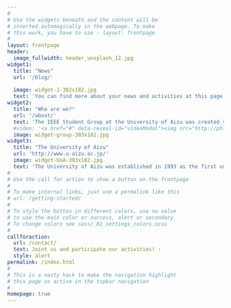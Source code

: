 ```yaml
---
#
# Use the widgets beneath and the content will be
# inserted automagically in the webpage. To make
# this work, you have to use › layout: frontpage
#
layout: frontpage
header:
  image_fullwidth: header_unsplash_12.jpg
widget1:
  title: "News"
  url: '/blog/'
  
  image: widget-1-302x182.jpg
  text: 'You can find more about your news and activities at this page. The news content is updated every month in concurrence with the group activities.'
widget2:
  title: "Who are we?"
  url: '/about/'
  text: 'The IEEE Student Group at the University of Aizu was created since December 2015. We are a group of IEEE student members who want to promote the activities and researches in the University of Aizu.'
  #video: '<a href="#" data-reveal-id="videoModal"><img src="http://phlow.github.io/feeling-responsive/images/start-video-feeling-responsive-302x182.jpg" width="302" height="182" alt=""/></a>'
  image: widget-group-303x182.jpg
widget3:
  title: "The University of Aizu"
  url: 'http://www.u-aizu.ac.jp/'
  image: widget-UoA-303x182.jpg
  text: 'The University of Aizu was established in 1993 as the first university in Japan solely dedicated to computer science and engineering.'
#
# Use the call for action to show a button on the frontpage
#
# To make internal links, just use a permalink like this
# url: /getting-started/
#
# To style the button in different colors, use no value
# to use the main color or success, alert or secondary.
# To change colors see sass/_01_settings_colors.scss
#
callforaction:
  url: /contact/
  text: Joint us and participate our activities! ›
  style: alert
permalink: /index.html
#
# This is a nasty hack to make the navigation highlight
# this page as active in the topbar navigation
#
homepage: true
---
```


